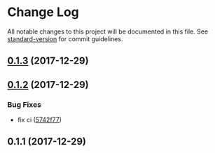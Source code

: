 # Change Log

All notable changes to this project will be documented in this file. See [standard-version](https://github.com/conventional-changelog/standard-version) for commit guidelines.

<a name="0.1.3"></a>
## [0.1.3](https://github.com/molingyu/js-proj-template/compare/v0.1.2...v0.1.3) (2017-12-29)



<a name="0.1.2"></a>
## [0.1.2](https://github.com/molingyu/js-proj-template/compare/v0.1.1...v0.1.2) (2017-12-29)


### Bug Fixes

* fix ci ([5742f77](https://github.com/molingyu/js-proj-template/commit/5742f77))



<a name="0.1.1"></a>
## 0.1.1 (2017-12-29)
